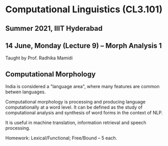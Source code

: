 # Computational Linguistics (CL3.101)
## Summer 2021, IIIT Hyderabad
## 14 June, Monday (Lecture 9) – Morph Analysis 1

Taught by Prof. Radhika Mamidi

## Computational Morphology
India is considered a "language area", where many features are common betwen languages.  

Computational morphology is processing and producing language computationally at a word level. It can be defined as the study of computational analysis and synthesis of word forms in the context of NLP.  

It is useful in machine translation, information retrieval and speech processing.  

Homework: Lexical/Functional; Free/Bound – 5 each.
